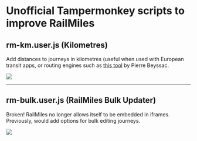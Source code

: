 # Unofficial Tampermonkey scripts to improve RailMiles

## rm-km.user.js (Kilometres)
Add distances to journeys in kilometres (useful when used with European transit apps, or routing engines such as [this tool](https://signal.eu.org/osm/) by Pierre Beyssac.

![](https://github.com/user-attachments/assets/04fedbe5-ec03-482a-8ee3-0e36e6f253ca)

---

## rm-bulk.user.js (RailMiles Bulk Updater)
Broken! RailMiles no longer allows itself to be embedded in iframes. Previously, would add options for bulk editing journeys.

![](https://github.com/itsmeimtom/rm-bulk/assets/14424577/11ca9f1c-25c6-4bdb-a82f-9dc027ba05ef)
